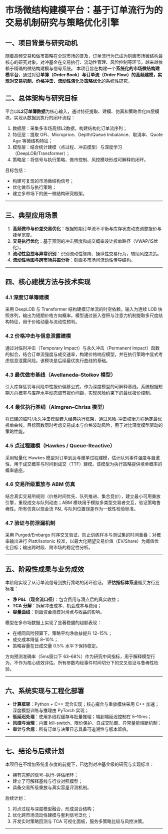 

# 市场微结构建模平台：基于订单流行为的交易机制研究与策略优化引擎

## 一、项目背景与研究动机

随着高频交易和做市策略在全球市场的普及，订单流行为已成为刻画市场微结构最核心的研究对象。对冲基金在交易执行、流动性管理、风险控制等环节，越来越依赖于精确的微结构建模与信号系统。
本项目旨在构建一个**系统化的市场微结构建模平台**，通过对**订单簿（Order Book）与订单流（Order Flow）**的高频建模，实现对**交易机制、价格冲击、流动性演化**及**策略优化**的系统性研究。

## 二、总体架构与研究目标

平台以**L2订单簿数据**为核心输入，通过特征提取、建模、仿真和策略优化四层模块，实现从数据到执行的闭环流程：

1. 数据层：采集多市场高频L2数据，构建结构化订单流序列；
2. 特征层：提取 OFI、Microprice、Depth/Queue Imbalance、取消率、Quote Age 等微结构特征；
3. 模型层：结合统计建模（点过程、冲击模型）与深度学习（DeepLOB/Transformer）；
4. 策略层：将信号与执行策略、做市控制、风控模块形成可解释的闭环。

目标包括：

* 构建可复现的市场微结构信号；
* 优化做市与执行策略；
* 建立多市场下的统一微结构研究框架。

---

## 三、典型应用场景

1. **高频做市与价差交易优化**：根据短期订单流不平衡与库存状态动态调整报价与挂单宽度。
2. **交易执行优化**：基于预测的冲击强度和成交概率设计拆单路径（VWAP/IS优化）。
3. **流动性监控与异常识别**：识别流动性骤降、操纵性交易行为，辅助风控决策。
4. **流动性地图与跨市场共振分析**：刻画多市场间流动性传导结构。

---

## 四、核心建模方法与技术实现

### 4.1 深度订单簿建模

采用 DeepLOB 与 Transformer 结构建模订单流的时空依赖，输入为连续 LOB 快照序列，输出为短期价格方向概率。模型通过嵌入卷积与注意力机制提取多尺度结构特征，用于价格动量与流动性预判。

### 4.2 价格冲击与信息泄露建模

通过对临时冲击（Temporary Impact）与永久冲击（Permanent Impact）函数的拟合，结合订单流强度与成交速率，构建价格响应模型，并在执行策略中显式考虑信息泄露风险。该模块是后续最优执行曲线的基础。

### 4.3 最优做市基线（Avellaneda–Stoikov 模型）

引入库存惩罚与风险中性报价偏移公式，作为深度模型的可解释基线。系统根据短期方向概率与库存水平动态调节报价间距，实现风险约束下的最优报价控制。

### 4.4 最优执行基线（Almgren–Chriss 模型）

将已建的临时/永久冲击模型嵌入经典执行框架，通过风险-冲击权衡方程确定最优拆单曲线。目标函数同时考虑交易成本与价格波动风险，用于对比深度模型驱动的策略性能。

### 4.5 点过程建模（Hawkes / Queue-Reactive）

采用轻量化 Hawkes 模型对订单到达与撤单过程建模，估计队列事件强度与自激性，用于成交概率与时间到成交（TTF）建模。该模型为执行策略提供填单概率的概率底座。

### 4.6 交易所级重放与 ABM 仿真

结合真实交易所规则（价格时间优先、队列推进、集合竞价），建立最小可用重放引擎，重现成交与队列动态；ABM 模块用于模拟多类型交易者交互，验证策略鲁棒性。所有仿真以现金流 P&L 与队列位置误差作为一致性检验标准。

### 4.7 验证与防泄漏机制

采用 Purged/Embargo 时序交叉验证，防止训练样本与测试集的时间重叠；对概率输出进行 Platt/Isotonic 校准，以最大化期望交易价值（EV/Share）为阈值优化目标；输出跨时段、跨市场的稳定性分析。

---

## 五、阶段性成果与业务成效

本阶段实现了从订单流信号到执行策略的闭环验证。
**评估指标体系**遵循买方行业标准：

* **净 P&L（现金流口径）**：包含费用与滑点后的真实收益；
* **TCA 分解**：拆解冲击成本、机会成本与费用；
* **容量曲线**：刻画资金规模对滑点与收益的影响。

模型在多市场数据上实现了显著稳健的超额表现：

* 在相同风险预算下，策略平均净收益提升 12–15%；
* 成交成本降低 8–10%；
* 策略容量在日成交量 0.5% 水平下保持稳定。

方向预测准确率（5ms窗口下 63–68%）作为研究中间指标，用于解释模型行为，不作为核心绩效评估。所有参数均经事件时间切分下的交叉验证与鲁棒性检验。

---

## 六、系统实现与工程化部署

* **计算框架**：Python + C++ 混合实现；核心撮合与重放模块采用 C++ 加速；深度模型训练与推理由 PyTorch 实现；
* **低延迟处理**：使用多线程缓存与批量推理；端到端延迟控制在 5–10ms；
* **风控与治理**：内置 kill-switch、限价保护、自成交防御、异常量能熔断机制；
* **审计与合规**：所有订单与决策日志具备可追溯性与版本留痕。

---

## 七、结论与后续计划

本项目在不增加系统复杂度的前提下，已达到对冲基金级的研究与实现标准：

* 拥有完整的信号–执行–评估闭环；
* 建立了可解释基线与行业对照模型；
* 具备交易所级重放与真实容量评测机制。

后续计划：

1. 将点过程与深度模型融合，形成混合结构；
2. 优化跨市场流动性建模与套利信号泛化；
3. 开发实时策略回测与 TCA 可视化面板，服务多策略比较与风控决策。

---


